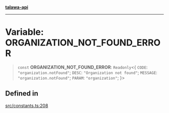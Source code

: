 [**talawa-api**](../../README.md)

***

# Variable: ORGANIZATION\_NOT\_FOUND\_ERROR

> `const` **ORGANIZATION\_NOT\_FOUND\_ERROR**: `Readonly`\<\{ `CODE`: `"organization.notFound"`; `DESC`: `"Organization not found"`; `MESSAGE`: `"organization.notFound"`; `PARAM`: `"organization"`; \}\>

## Defined in

[src/constants.ts:208](https://github.com/Suyash878/talawa-api/blob/095e6964ce2a06c1c30d1acf81b6162203f1db91/src/constants.ts#L208)
